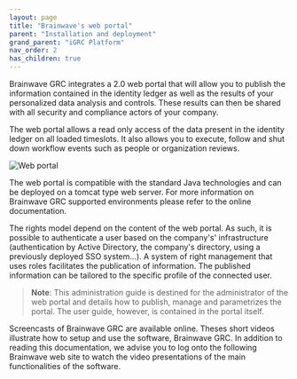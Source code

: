 ```yaml
---
layout: page
title: "Brainwave's web portal"
parent: "Installation and deployment"
grand_parent: "iGRC Platform"
nav_order: 2
has_children: true
---
```


Brainwave GRC integrates a 2.0 web portal that will allow you to publish the information contained in the identity ledger as well as the results of your personalized data analysis and controls. These results can then be shared with all security and compliance actors of your company.   

The web portal allows a read only access of the data present in the identity ledger on all loaded timeslots. It also allows you to execute, follow and shut down workflow events such as people or organization reviews.   

![Web portal](../images/webportal-detailPage.png "Web portal")   

The web portal is compatible with the standard Java technologies and can be deployed on a tomcat type web server. For more information on Brainwave GRC supported environments please refer to the online documentation.       

The rights model depend on the content of the web portal. As such, it is possible to authenticate a user based on the company's' infrastructure (authentication by Active Directory, the company's directory, using a previously deployed SSO system...). A system of right management that uses roles facilitates the publication of information. The published information can be tailored to the specific profile of the connected user.   

> **Note**: This administration guide is destined for the administrator of the web portal and details how to publish, manage and parametrizes the portal. The user guide, however, is contained in the portal itself.   

Screencasts of Brainwave GRC are available online. Theses short videos illustrate how to setup and use the software, Brainwave GRC. In addition to reading this documentation, we advise you to log onto the following Brainwave web site to watch the video presentations of the main functionalities of the software.  
